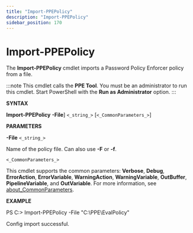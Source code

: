 ```yaml
---
title: "Import-PPEPolicy"
description: "Import-PPEPolicy"
sidebar_position: 170
---
```


# Import-PPEPolicy

The **Import-PPEPolicy** cmdlet imports a Password Policy Enforcer policy from a file.

:::note
This cmdlet calls the **PPE Tool**. You must be an administrator to run this cmdlet. Start
PowerShell with the **Run as Administrator** option.
:::


**SYNTAX**

**Import-PPEPolicy** **-File**] `<_string_>` [`<_CommonParameters_>`]

**PARAMETERS**

**-File** `<_string_>`

Name of the policy file. Can also use **-F** or **-f**.

`<_CommonParameters_>`

This cmdlet supports the common parameters: **Verbose**, **Debug**, **ErrorAction**,
**ErrorVariable**, **WarningAction**, **WarningVariable**, **OutBuffer**, **PipelineVariable**, and
**OutVariable**. For more information, see [about_CommonParameters](https://learn.microsoft.com/en-us/powershell/module/microsoft.powershell.core/about/about_commonparameters?view=powershell-7.5).

**EXAMPLE**

PS C:\> Import-PPEPolicy -File "C:\PPE\EvalPolicy"

Config import successful.
